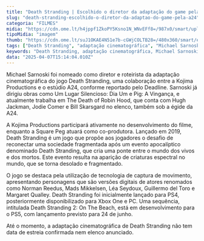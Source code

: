 ```yaml
---
title: "Death Stranding | Escolhido o diretor da adaptação do game pela A24"
slug: "death-stranding-escolhido-o-diretor-da-adaptao-do-game-pela-a24"
categoria: "FILMES"
midia: "https://cdn.ome.lt/h4jppf1ZkoPY5Ksno1N_WNvEFf8=/987x0/smart/uploads/conteudo/fotos/02_GTHR6ba.jpg"
tipoMidia: "imagem"
thumb: "https://cdn.ome.lt/suJ1OKAE4N51e7b-cGWjCOLTB28=/480x360/smart/extras/conteudos/01_hooxTNa.jpg"
tags: ["Death Stranding", "adaptação cinematográfica", "Michael Sarnoski", "A24", "Kojima Productions", "jogos para filme", "tecnologia de captura de movimento", "Death Stranding 2"]
keywords: "Death Stranding, adaptação cinematográfica, Michael Sarnoski, A24, Kojima Productions, jogos para filme, tecnologia de captura de movimento, Death Stranding 2"
data: "2025-04-07T15:14:04.010Z"
---
```


Michael Sarnoski foi nomeado como diretor e roteirista da adaptação cinematográfica do jogo Death Stranding, uma colaboração entre a Kojima Productions e o estúdio A24, conforme reportado pelo Deadline. Sarnoski já dirigiu obras como Um Lugar Silencioso: Dia Um e Pig: A Vingança, e atualmente trabalha em The Death of Robin Hood, que conta com Hugh Jackman, Jodie Comer e Bill Skarsgard no elenco, também sob a égide da A24.

A Kojima Productions participará ativamente no desenvolvimento do filme, enquanto a Square Peg atuará como co-produtora. Lançado em 2019, Death Stranding é um jogo que propõe aos jogadores o desafio de reconectar uma sociedade fragmentada após um evento apocalíptico denominado Death Stranding, que cria uma ponte entre o mundo dos vivos e dos mortos. Este evento resulta na aparição de criaturas espectral no mundo, que se torna desolado e fragmentado.

O jogo se destaca pela utilização de tecnologia de captura de movimento, apresentando personagens que são versões digitais de atores renomados como Norman Reedus, Mads Mikkelsen, Léa Seydoux, Guillermo del Toro e Margaret Qualley. Death Stranding foi inicialmente lançado para PS4, posteriormente disponibilizado para Xbox One e PC. Uma sequência, intitulada Death Stranding 2: On The Beach, está em desenvolvimento para o PS5, com lançamento previsto para 24 de junho.

Até o momento, a adaptação cinematográfica de Death Stranding não tem data de estreia confirmada nem elenco anunciado.